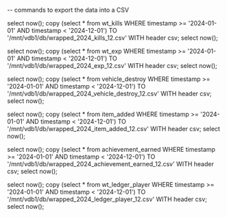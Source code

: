 ﻿
-- commands to export the data into a CSV

select now(); copy (select * from wt_kills WHERE timestamp >= '2024-01-01' AND timestamp < '2024-12-01') TO '/mnt/vdb1/db/wrapped_2024_kills_12.csv' WITH header csv; select now();

select now(); copy (select * from wt_exp WHERE timestamp >= '2024-01-01' AND timestamp < '2024-12-01') TO '/mnt/vdb1/db/wrapped_2024_exp_12.csv' WITH header csv; select now();

select now(); copy (select * from vehicle_destroy WHERE timestamp >= '2024-01-01' AND timestamp < '2024-12-01') TO '/mnt/vdb1/db/wrapped_2024_vehicle_destroy_12.csv' WITH header csv; select now();

select now(); copy (select * from item_added WHERE timestamp >= '2024-01-01' AND timestamp < '2024-12-01') TO '/mnt/vdb1/db/wrapped_2024_item_added_12.csv' WITH header csv; select now();

select now(); copy (select * from achievement_earned WHERE timestamp >= '2024-01-01' AND timestamp < '2024-12-01') TO '/mnt/vdb1/db/wrapped_2024_achievement_earned_12.csv' WITH header csv; select now();

select now(); copy (select * from wt_ledger_player WHERE timestamp >= '2024-01-01' AND timestamp < '2024-12-01') TO '/mnt/vdb1/db/wrapped_2024_ledger_player_12.csv' WITH header csv; select now();
